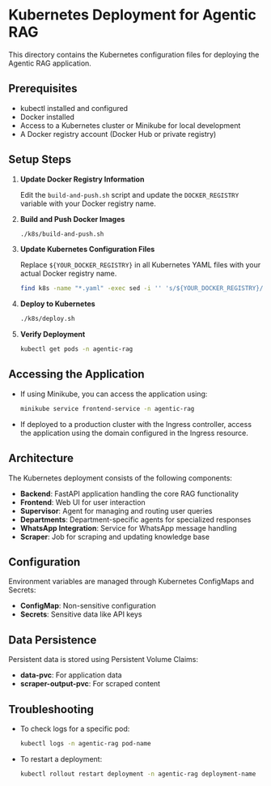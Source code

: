 # Kubernetes Deployment for Agentic RAG

This directory contains the Kubernetes configuration files for deploying the Agentic RAG application.

## Prerequisites

- kubectl installed and configured
- Docker installed
- Access to a Kubernetes cluster or Minikube for local development
- A Docker registry account (Docker Hub or private registry)

## Setup Steps

1. **Update Docker Registry Information**

   Edit the `build-and-push.sh` script and update the `DOCKER_REGISTRY` variable with your Docker registry name.

2. **Build and Push Docker Images**

   ```bash
   ./k8s/build-and-push.sh
   ```

3. **Update Kubernetes Configuration Files**

   Replace `${YOUR_DOCKER_REGISTRY}` in all Kubernetes YAML files with your actual Docker registry name.

   ```bash
   find k8s -name "*.yaml" -exec sed -i '' 's/${YOUR_DOCKER_REGISTRY}/your-registry/g' {} \;
   ```

4. **Deploy to Kubernetes**

   ```bash
   ./k8s/deploy.sh
   ```

5. **Verify Deployment**

   ```bash
   kubectl get pods -n agentic-rag
   ```

## Accessing the Application

- If using Minikube, you can access the application using:

  ```bash
  minikube service frontend-service -n agentic-rag
  ```

- If deployed to a production cluster with the Ingress controller, access the application using the domain configured in the Ingress resource.

## Architecture

The Kubernetes deployment consists of the following components:

- **Backend**: FastAPI application handling the core RAG functionality
- **Frontend**: Web UI for user interaction
- **Supervisor**: Agent for managing and routing user queries
- **Departments**: Department-specific agents for specialized responses
- **WhatsApp Integration**: Service for WhatsApp message handling
- **Scraper**: Job for scraping and updating knowledge base

## Configuration

Environment variables are managed through Kubernetes ConfigMaps and Secrets:

- **ConfigMap**: Non-sensitive configuration
- **Secrets**: Sensitive data like API keys

## Data Persistence

Persistent data is stored using Persistent Volume Claims:

- **data-pvc**: For application data
- **scraper-output-pvc**: For scraped content

## Troubleshooting

- To check logs for a specific pod:
  ```bash
  kubectl logs -n agentic-rag pod-name
  ```

- To restart a deployment:
  ```bash
  kubectl rollout restart deployment -n agentic-rag deployment-name
  ```